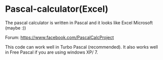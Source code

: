 # Pascal-calculator(Excel)
The pascal calculator is written in Pascal and it looks like Excel Microsoft (maybe :))

Forum: https://www.facebook.com/PascalCalcProject

This code can work well in Turbo Pascal (recommended).
It also works well in Free Pascal if you are using windows XP/ 7.
